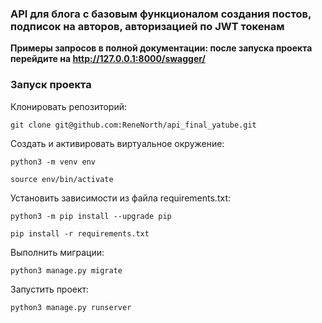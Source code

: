 ### API для блога с базовым функционалом создания постов, подписок на авторов, авторизацией по JWT токенам
**Примеры запросов в полной документации: после запуска проекта перейдите на http://127.0.0.1:8000/swagger/**

### Запуск проекта
Клонировать репозиторий:
```
git clone git@github.com:ReneNorth/api_final_yatube.git
```

Cоздать и активировать виртуальное окружение:

```
python3 -m venv env
```

```
source env/bin/activate
```

Установить зависимости из файла requirements.txt:

```
python3 -m pip install --upgrade pip
```

```
pip install -r requirements.txt
```

Выполнить миграции:

```
python3 manage.py migrate
```

Запустить проект:

```
python3 manage.py runserver
```
